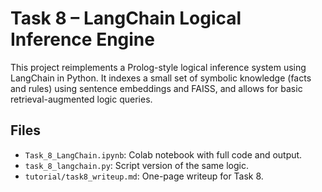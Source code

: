 # Task 8 – LangChain Logical Inference Engine

This project reimplements a Prolog-style logical inference system using LangChain in Python. It indexes a small set of symbolic knowledge (facts and rules) using sentence embeddings and FAISS, and allows for basic retrieval-augmented logic queries.

## Files

- `Task_8_LangChain.ipynb`: Colab notebook with full code and output.
- `task_8_langchain.py`: Script version of the same logic.
- `tutorial/task8_writeup.md`: One-page writeup for Task 8.

